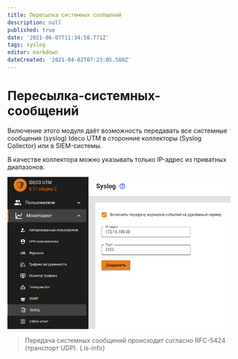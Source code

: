 ```yaml
---
title: Пересылка системных сообщений
description: null
published: true
date: '2021-06-07T11:34:50.771Z'
tags: syslog
editor: markdown
dateCreated: '2021-04-02T07:23:05.580Z'
---
```


# Пересылка-системных-сообщений

Включение этого модуля даёт возможность передавать все системные сообщения \(syslog\) Ideco UTM в сторонние коллекторы \(Syslog Collector\) или в SIEM-системы.

В качестве коллектора можно указывать только IP-адрес из приватных диапазонов.

![syslog.png](../.gitbook/assets/syslog.png)

> Передача системных сообщений происходит согласно RFC-5424 \(транспорт UDP\). {.is-info}

